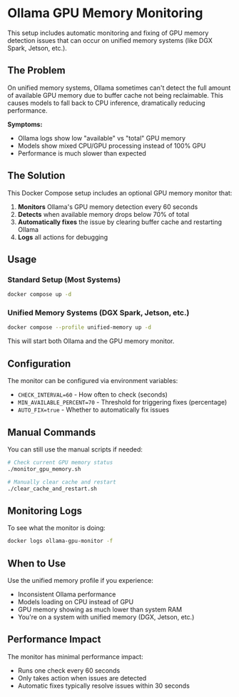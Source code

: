 # Ollama GPU Memory Monitoring

This setup includes automatic monitoring and fixing of GPU memory detection issues that can occur on unified memory systems (like DGX Spark, Jetson, etc.).

## The Problem

On unified memory systems, Ollama sometimes can't detect the full amount of available GPU memory due to buffer cache not being reclaimable. This causes models to fall back to CPU inference, dramatically reducing performance.

**Symptoms:**
- Ollama logs show low "available" vs "total" GPU memory
- Models show mixed CPU/GPU processing instead of 100% GPU
- Performance is much slower than expected

## The Solution

This Docker Compose setup includes an optional GPU memory monitor that:

1. **Monitors** Ollama's GPU memory detection every 60 seconds
2. **Detects** when available memory drops below 70% of total
3. **Automatically fixes** the issue by clearing buffer cache and restarting Ollama
4. **Logs** all actions for debugging

## Usage

### Standard Setup (Most Systems)
```bash
docker compose up -d
```

### Unified Memory Systems (DGX Spark, Jetson, etc.)
```bash
docker compose --profile unified-memory up -d
```

This will start both Ollama and the GPU memory monitor.

## Configuration

The monitor can be configured via environment variables:

- `CHECK_INTERVAL=60` - How often to check (seconds)
- `MIN_AVAILABLE_PERCENT=70` - Threshold for triggering fixes (percentage)
- `AUTO_FIX=true` - Whether to automatically fix issues

## Manual Commands

You can still use the manual scripts if needed:

```bash
# Check current GPU memory status
./monitor_gpu_memory.sh

# Manually clear cache and restart
./clear_cache_and_restart.sh
```

## Monitoring Logs

To see what the monitor is doing:

```bash
docker logs ollama-gpu-monitor -f
```

## When to Use

Use the unified memory profile if you experience:
- Inconsistent Ollama performance
- Models loading on CPU instead of GPU
- GPU memory showing as much lower than system RAM
- You're on a system with unified memory (DGX, Jetson, etc.)

## Performance Impact

The monitor has minimal performance impact:
- Runs one check every 60 seconds
- Only takes action when issues are detected
- Automatic fixes typically resolve issues within 30 seconds
